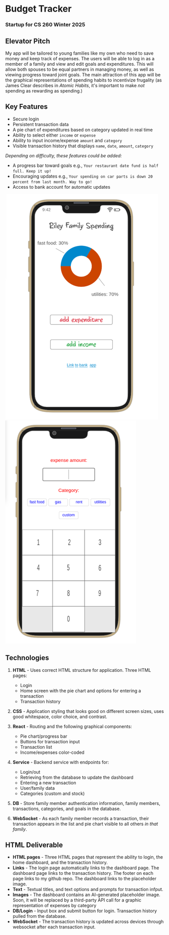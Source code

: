 # Budget Tracker
### Startup for CS 260 Winter 2025

## Elevator Pitch
My app will be tailored to young families like my own who need to save money and keep track of expenses. The users will be able to log in as a member of a family and view and edit goals and expenditures. This will allow both spouses to be equal partners in managing money, as well as viewing progress toward joint goals. The main attraction of this app will be the graphical representations of spending habits to incentivize frugality (as James Clear describes in _Atomic Habits_, it's important to make _not_ spending as rewarding as spending.)

## Key Features
* Secure login 
* Persistent transaction data
* A pie chart of expenditures based on category updated in real time
* Ability to select either `income` or `expense`
* Ability to input income/expense `amount` and `category`
* Visible transaction history that displays `name`, `date`, `amount`, `category` 

_Depending on difficulty, these features could be added:_
  * A progress bar toward goals e.g., `Your restaurant date fund is half full. Keep it up!`
  * Encouraging updates e.g., `Your spending on car parts is down 20 percent from last month. Way to go!`
  * Access to bank account for automatic updates

  ![Dashboard](images/dash.png)
  ![expense entry](images/entry.png)

## Technologies
1. **HTML** - Uses correct HTML structure for application. Three HTML pages:
   * Login
   * Home screen with the pie chart and options for entering a transaction
   * Transaction history
2. **CSS** - Application styling that looks good on different screen sizes, uses good whitespace, color choice, and contrast.
3. **React** - Routing and the following graphical components:
   * Pie chart/progress bar
   * Buttons for transaction input
   * Transaction list
   * Income/expenses color-coded
4. **Service** - Backend service with endpoints for:
   * Login/out
   * Retrieving from the database to update the dashboard
   * Entering a new transaction
   * User/family data
   * Categories (custom and stock)
   
5. **DB** - Store family member authentication information, family members, transactions, categories, and goals in the database.

6. **WebSocket** - As each family member records a transaction, their transaction appears in the list and pie chart visible to all others _in that family_.

## HTML Deliverable
* **HTML pages** - Three HTML pages that represent the ability to login, the home dashboard, and the transaction history.
* **Links** - The login page automatically links to the dashboard page. The dashboard page links to the transaction history. The footer on each page links to my github repo. The dashboard links to the placeholder image.
* **Text** - Textual titles, and text options and prompts for transaction infput.
* **Images** - The dashboard contains an AI-generated placeholder image. Soon, it will be replaced by a third-party API call for a graphic representation of expenses by category
* **DB/Login** - Input box and submit button for login. Transaction history pulled from the database.
* **WebSocket** - The transaction history is updated across devices through websocket after each transaction input.


